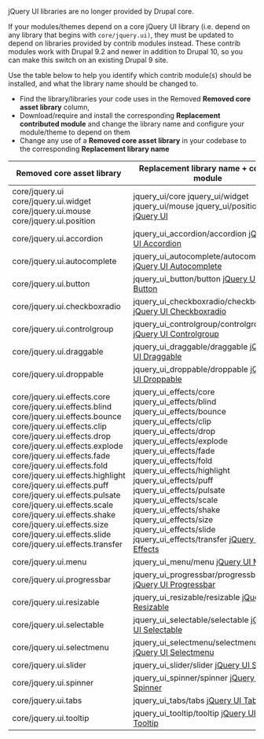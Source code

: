 jQuery UI libraries are no longer provided by Drupal core.

If your modules/themes depend on a core jQuery UI library (i.e. depend on any library that begins with `core/jquery.ui)`, they must be updated to depend on libraries provided by contrib modules instead. These contrib modules work with Drupal 9.2 and newer in addition to Drupal 10, so you can make this switch on an existing Drupal 9 site.

Use the table below to help you identify which contrib module(s) should be installed, and what the library name should be changed to.

* Find the library/libraries your code uses in the Removed **Removed core asset library** column,
* Download/require and install the corresponding **Replacement contributed module** and change the library name and configure your module/theme to depend on them
* Change any use of a **Removed core asset library** in your codebase to the corresponding **Replacement library name**

| Removed core asset library                                                                                                                                                                                                                                                                                                                                                                                                                                                           | Replacement library name + contrib module                                                                                                                                                                                                                                                                                                                                                                                                                                                                      |
| ------------------------------------------------------------------------------------------------------------------------------------------------------------------------------------------------------------------------------------------------------------------------------------------------------------------------------------------------------------------------------------------------------------------------------------------------------------------------------------ | -------------------------------------------------------------------------------------------------------------------------------------------------------------------------------------------------------------------------------------------------------------------------------------------------------------------------------------------------------------------------------------------------------------------------------------------------------------------------------------------------------------- |
| core/jquery.ui core/jquery.ui.widget core/jquery.ui.mouse core/jquery.ui.position                                                                                                                                                                                                                                                                                                                                                                                                    | jquery\_ui/core jquery\_ui/widget jquery\_ui/mouse jquery\_ui/position [jQuery UI](https://www.drupal.org/project/jquery%5Fui)                                                                                                                                                                                                                                                                                                                                                                                 |
| core/jquery.ui.accordion                                                                                                                                                                                                                                                                                                                                                                                                                                                             | jquery\_ui\_accordion/accordion [jQuery UI Accordion](https://www.drupal.org/project/jquery%5Fui%5Faccordion)                                                                                                                                                                                                                                                                                                                                                                                                  |
| core/jquery.ui.autocomplete                                                                                                                                                                                                                                                                                                                                                                                                                                                          | jquery\_ui\_autocomplete/autocomplete [jQuery UI Autocomplete](https://www.drupal.org/project/jquery%5Fui%5Fautocomplete)                                                                                                                                                                                                                                                                                                                                                                                      |
| core/jquery.ui.button                                                                                                                                                                                                                                                                                                                                                                                                                                                                | jquery\_ui\_button/button [jQuery UI Button](https://www.drupal.org/project/jquery%5Fui%5Fbutton)                                                                                                                                                                                                                                                                                                                                                                                                              |
| core/jquery.ui.checkboxradio                                                                                                                                                                                                                                                                                                                                                                                                                                                         | jquery\_ui\_checkboxradio/checkboxradio [jQuery UI Checkboxradio](https://www.drupal.org/project/jquery%5Fui%5Fcheckboxradio)                                                                                                                                                                                                                                                                                                                                                                                  |
| core/jquery.ui.controlgroup                                                                                                                                                                                                                                                                                                                                                                                                                                                          | jquery\_ui\_controlgroup/controlgroup [jQuery UI Controlgroup](https://www.drupal.org/project/jquery%5Fui%5Fcontrolgroup)                                                                                                                                                                                                                                                                                                                                                                                      |
| core/jquery.ui.draggable                                                                                                                                                                                                                                                                                                                                                                                                                                                             | jquery\_ui\_draggable/draggable [jQuery UI Draggable](https://www.drupal.org/project/jquery%5Fui%5Fdraggable)                                                                                                                                                                                                                                                                                                                                                                                                  |
| core/jquery.ui.droppable                                                                                                                                                                                                                                                                                                                                                                                                                                                             | jquery\_ui\_droppable/droppable [jQuery UI Droppable](https://www.drupal.org/project/jquery%5Fui%5Fdroppable)                                                                                                                                                                                                                                                                                                                                                                                                  |
| core/jquery.ui.effects.core core/jquery.ui.effects.blind core/jquery.ui.effects.bounce core/jquery.ui.effects.clip core/jquery.ui.effects.drop core/jquery.ui.effects.explode core/jquery.ui.effects.fade core/jquery.ui.effects.fold core/jquery.ui.effects.highlight core/jquery.ui.effects.puff core/jquery.ui.effects.pulsate core/jquery.ui.effects.scale core/jquery.ui.effects.shake core/jquery.ui.effects.size core/jquery.ui.effects.slide core/jquery.ui.effects.transfer | jquery\_ui\_effects/core jquery\_ui\_effects/blind jquery\_ui\_effects/bounce jquery\_ui\_effects/clip jquery\_ui\_effects/drop jquery\_ui\_effects/explode jquery\_ui\_effects/fade jquery\_ui\_effects/fold jquery\_ui\_effects/highlight jquery\_ui\_effects/puff jquery\_ui\_effects/pulsate jquery\_ui\_effects/scale jquery\_ui\_effects/shake jquery\_ui\_effects/size jquery\_ui\_effects/slide jquery\_ui\_effects/transfer [jQuery UI Effects](https://www.drupal.org/project/jquery%5Fui%5Feffects) |
| core/jquery.ui.menu                                                                                                                                                                                                                                                                                                                                                                                                                                                                  | jquery\_ui\_menu/menu [jQuery UI Menu](https://www.drupal.org/project/jquery%5Fui%5Fmenu)                                                                                                                                                                                                                                                                                                                                                                                                                      |
| core/jquery.ui.progressbar                                                                                                                                                                                                                                                                                                                                                                                                                                                           | jquery\_ui\_progressbar/progressbar [jQuery UI Progressbar](https://www.drupal.org/project/jquery%5Fui%5Fprogressbar)                                                                                                                                                                                                                                                                                                                                                                                          |
| core/jquery.ui.resizable                                                                                                                                                                                                                                                                                                                                                                                                                                                             | jquery\_ui\_resizable/resizable [jQuery UI Resizable](https://www.drupal.org/project/jquery%5Fui%5Fresizable)                                                                                                                                                                                                                                                                                                                                                                                                  |
| core/jquery.ui.selectable                                                                                                                                                                                                                                                                                                                                                                                                                                                            | jquery\_ui\_selectable/selectable [jQuery UI Selectable](https://www.drupal.org/project/jquery%5Fui%5Fselectable)                                                                                                                                                                                                                                                                                                                                                                                              |
| core/jquery.ui.selectmenu                                                                                                                                                                                                                                                                                                                                                                                                                                                            | jquery\_ui\_selectmenu/selectmenu [jQuery UI Selectmenu](https://www.drupal.org/project/jquery%5Fui%5Fselectmenu)                                                                                                                                                                                                                                                                                                                                                                                              |
| core/jquery.ui.slider                                                                                                                                                                                                                                                                                                                                                                                                                                                                | jquery\_ui\_slider/slider [jQuery UI Slider](https://www.drupal.org/project/jquery%5Fui%5Fslider)                                                                                                                                                                                                                                                                                                                                                                                                              |
| core/jquery.ui.spinner                                                                                                                                                                                                                                                                                                                                                                                                                                                               | jquery\_ui\_spinner/spinner [jQuery UI Spinner](https://www.drupal.org/project/jquery%5Fui%5Fspinner)                                                                                                                                                                                                                                                                                                                                                                                                          |
| core/jquery.ui.tabs                                                                                                                                                                                                                                                                                                                                                                                                                                                                  | jquery\_ui\_tabs/tabs [jQuery UI Tabs](https://www.drupal.org/project/jquery%5Fui%5Ftabs)                                                                                                                                                                                                                                                                                                                                                                                                                      |
| core/jquery.ui.tooltip                                                                                                                                                                                                                                                                                                                                                                                                                                                               | jquery\_ui\_tooltip/tooltip [jQuery UI Tooltip](https://www.drupal.org/project/jquery%5Fui%5Ftooltip)                                                                                                                                                                                                                                                                                                                                                                                                          |